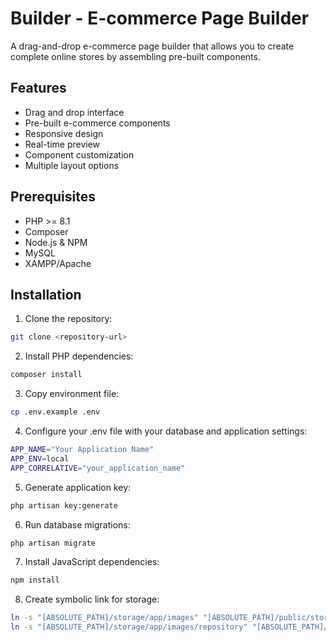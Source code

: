 # Builder - E-commerce Page Builder

A drag-and-drop e-commerce page builder that allows you to create complete online stores by assembling pre-built components.

## Features

- Drag and drop interface
- Pre-built e-commerce components
- Responsive design
- Real-time preview
- Component customization
- Multiple layout options

## Prerequisites

- PHP >= 8.1
- Composer
- Node.js & NPM
- MySQL
- XAMPP/Apache

## Installation

1. Clone the repository:
```bash
git clone <repository-url>
```

2. Install PHP dependencies:
```bash
composer install
```

3. Copy environment file:
```bash
cp .env.example .env
```

4. Configure your .env file with your database and application settings:
```bash
APP_NAME="Your Application Name"
APP_ENV=local
APP_CORRELATIVE="your_application_name"
```

5. Generate application key:
```bash
php artisan key:generate
```

6. Run database migrations:
```bash
php artisan migrate
```
7. Install JavaScript dependencies:
```bash
npm install
```

8. Create symbolic link for storage:
```bash
ln -s "[ABSOLUTE_PATH]/storage/app/images" "[ABSOLUTE_PATH]/public/storage/images" 
ln -s "[ABSOLUTE_PATH]/storage/app/images/repository" "[ABSOLUTE_PATH]/public/cloud"
```